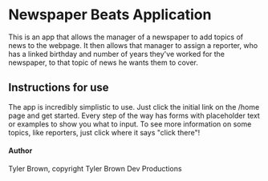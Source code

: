 # Newspaper Beats Application
This is an app that allows the manager of a newspaper to add topics of news to the webpage. It then allows that manager to assign a reporter, who has a linked birthday and number of years they've worked for the newspaper, to that topic of news he wants them to cover.

## Instructions for use
The app is incredibly simplistic to use. Just click the initial link on the /home page and get started. Every step of the way has forms with placeholder text or examples to show you what to input. To see more information on some topics, like reporters, just click where it says "click there"!

#### Author

Tyler Brown, copyright Tyler Brown Dev Productions
